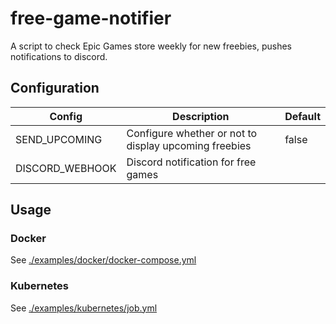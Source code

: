 # free-game-notifier
A script to check Epic Games store weekly for new freebies, pushes notifications to discord.

## Configuration

| Config          | Description                                           | Default |
|-----------------|-------------------------------------------------------|---------|
| SEND_UPCOMING   | Configure whether or not to display upcoming freebies | false   |
| DISCORD_WEBHOOK | Discord notification for free games                   |         |

## Usage

### Docker
See [./examples/docker/docker-compose.yml](https://github.com/j6nca/free-game-notifier/blob/main/examples/docker/epic_games.yml)

### Kubernetes
See [./examples/kubernetes/job.yml](https://github.com/j6nca/free-game-notifier/blob/main/examples/kubernetes/epic_games.yml)